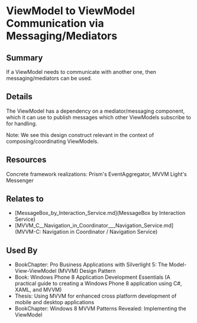 # ViewModel to ViewModel Communication via Messaging/Mediators

## Summary
If a ViewModel needs to communicate with another one, then messaging/mediators can be used.

## Details
The ViewModel has a dependency on a mediator/messaging component, which it can use to publish messages which other ViewModels subscribe to for handling.

Note: We see this design construct relevant in the context of composing/coordinating ViewModels.

## Resources
Concrete framework realizations: Prism's EventAggregator, MVVM Light's Messenger


## Relates to

* [MessageBox_by_Interaction_Service.md](MessageBox by Interaction Service)
* [MVVM_C__Navigation_in_Coordinator___Navigation_Service.md](MVVM-C: Navigation in Coordinator / Navigation Service)

## Used By
* BookChapter: Pro Business Applications with Silverlight 5: The Model-View-ViewModel (MVVM) Design Pattern
* Book: Windows Phone 8 Application Development Essentials (A practical guide to creating a Windows Phone 8 application using C#, XAML, and MVVM)
* Thesis: Using MVVM for enhanced cross platform development of mobile and desktop applications
* BookChapter: Windows 8 MVVM Patterns Revealed: Implementing the ViewModel

